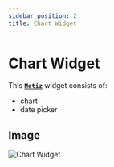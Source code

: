 ```yaml
---
sidebar_position: 2
title: Chart Widget
---
```


# Chart Widget

This [**`Metiz`**](http://172.16.66.27/) widget consists of:

- chart
- date picker

## Image

![Chart Widget](/img/widgets/chart_full.png)
